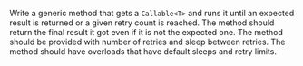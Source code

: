 Write a generic method that gets a `Callable<T>` and runs it until an expected result is returned or a given retry count is reached.
The method should return the final result it got even if it is not the expected one.
The method should be provided with number of retries and sleep between retries.
The method should have overloads that have default sleeps and retry limits.